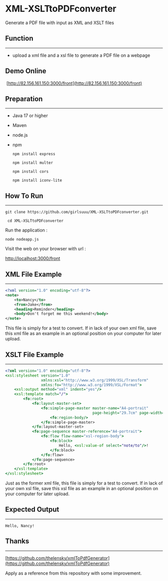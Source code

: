 # XML-XSLTtoPDFconverter
Generate a PDF file with input as XML and XSLT files  

## Function

***

- upload a xml file and a xsl file to generate a PDF file on a webpage

## Demo Online

​	 	 [http://82.156.161.150:3000/front](http://82.156.161.150:3000/front)

## Preparation 

***

- Java 17 or higher

- Maven

- node.js

- npm  

   ```npm install express```

   `npm install multer`

   `npm install cors`

   `npm install iconv-lite`

## How To Run

***

```git clone https://github.com/girlsuuu/XML-XSLTtoPDFconverter.git```

``` cd XML-XSLTtoPDFconverter```

Run the application :

```node nodeapp.js```

Visit the web on your browser with url :

 [http://localhost:3000/front](http://localhost:3000/front)

## XML File Example

***

```xml
<?xml version="1.0" encoding="utf-8"?>
<note>
    <to>Nancy</to>
    <from>Jake</from>
    <heading>Reminder</heading>
    <body>Don't forget me this weekend!</body>
</note>
```

 This file is simply for a test  to convert.  If in lack of your own xml file,  save this xml file  as an example in an optional position on your computer for later upload.

## XSLT File Example

***

```xsl
<?xml version="1.0" encoding="utf-8"?>
<xsl:stylesheet version="1.0"
                xmlns:xsl="http://www.w3.org/1999/XSL/Transform"
                xmlns:fo="http://www.w3.org/1999/XSL/Format">
    <xsl:output method="xml" indent="yes"/>
    <xsl:template match="/">
        <fo:root>
            <fo:layout-master-set>
                <fo:simple-page-master master-name="A4-portrait"
                                       page-height="29.7cm" page-width="21.0cm" margin="2cm">
                    <fo:region-body/>
                </fo:simple-page-master>
            </fo:layout-master-set>
            <fo:page-sequence master-reference="A4-portrait">
                <fo:flow flow-name="xsl-region-body">
                    <fo:block>
                        Hello, <xsl:value-of select="note/to"/>!
                    </fo:block>
                </fo:flow>
            </fo:page-sequence>
        </fo:root>
    </xsl:template>
</xsl:stylesheet>
```

 Just as the former xml file, this file is simply for a test  to convert.  If in lack of your own xsl file,  save this xsl file  as an example in an optional position on your computer for later upload.

## Expected Output

***

```pdf
Hello, Nancy!
```

## Thanks

***

[https://github.com/thelensky/xmlToPdfGenerator](https://github.com/thelensky/xmlToPdfGenerator)

Apply as a reference from this repository with some improvement.
